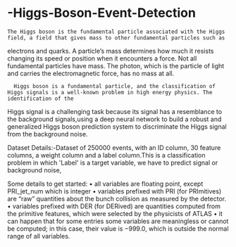 # -Higgs-Boson-Event-Detection
    The Higgs boson is the fundamental particle associated with the Higgs field, a field that gives mass to other fundamental particles such as 
electrons and quarks. 
A particle’s mass determines how much it resists changing its speed or position when it encounters a force. Not all fundamental particles have mass. 
The photon, which is the particle of light and carries the electromagnetic force, has no mass at all.
      
      Higgs boson is a fundamental particle, and the classification of Higgs signals is a well-known problem in high energy physics. The identification of the 
Higgs signal is a challenging task because its signal has a resemblance to the background signals,using a deep neural network to build a robust and generalized Higgs boson prediction system to discriminate the Higgs signal from the background noise.


Dataset Details:-Dataset of 250000 events, with an ID column, 30 feature columns, a weight column and a label column.This is a classification problem in which 'Label' is a target variable, we have to predict signal or background noise, 


Some details to get started:
• all variables are floating point, except PRI_jet_num which is integer
• variables prefixed with PRI (for PRImitives) are “raw” quantities about the bunch collision as 
measured by the detector.
• variables prefixed with DER (for DERived) are quantities computed from the primitive features, 
which were selected by the physicists of ATLAS
• it can happen that for some entries some variables are meaningless or cannot be computed; in
this case, their value is −999.0, which is outside the normal range of all variables.
